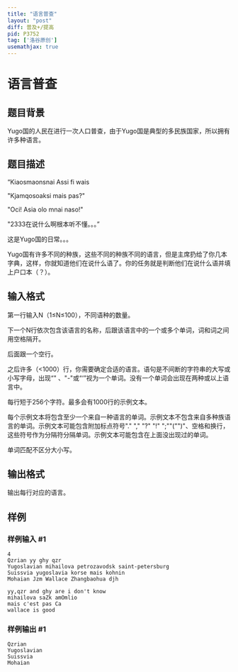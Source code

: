 ```yaml
---
title: "语言普查"
layout: "post"
diff: 普及+/提高
pid: P3752
tag: ['洛谷原创']
usemathjax: true
---
```


# 语言普查
## 题目背景

Yugo国的人民在进行一次人口普查，由于Yugo国是典型的多民族国家，所以拥有许多种语言。

## 题目描述

“Kiaosmaonsnai Assi fi wais

"Kjamqosoaksi mais pas?"

"Oci! Asia olo mnai naso!"

"2333在说什么啊根本听不懂。。。”

这是Yugo国的日常。。。

Yugo国有许多不同的种族，这些不同的种族不同的语言，但是主席扔给了你几本字典，这样，你就知道他们在说什么语了。你的任务就是判断他们在说什么语并填上户口本（？）。

## 输入格式

第一行输入N（1≤N≤100），不同语种的数量。

下一个N行依次包含该语言的名称，后跟该语言中的一个或多个单词，词和词之间用空格隔开。

后面跟一个空行。

之后许多（<1000）行，你需要确定合适的语言。语句是不间断的字符串的大写或小写字母，出现“\" 、"-"或“‘”视为一个单词。没有一个单词会出现在两种或以上语言中。

每行短于256个字符。最多会有1000行的示例文本。

每个示例文本将包含至少一个来自一种语言的单词。示例文本不包含来自多种族语言的单词。示例文本可能包含附加标点符号"." "," "?" "!" ";""("")"、空格和换行，这些符号作为分隔符分隔单词。示例文本可能包含在上面没出现过的单词。

单词匹配不区分大小写。

## 输出格式

输出每行对应的语言。

## 样例

### 样例输入 #1
```
4
Qzrian yy ghy qzr
Yugoslavian mihailova petrozavodsk saint-petersburg
Suissvia yugoslavia korse mais kohnin
Mohaian Jzm Wallace Zhangbaohua djh 

yy,qzr and ghy are i don't know
mihailova saZk amOmlio
mais c'est pas Ca
wallace is good

```
### 样例输出 #1
```
Qzrian
Yugoslavian
Suissvia
Mohaian


```
